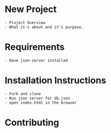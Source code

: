# New Project
    - Project Overview
    - What it's about and it's purpose.

# Requirements
    - Have json-server installed

# Installation Instructions
    - Fork and clone
    - Run json server for db.json
    - open index.html in the browser

# Contributing